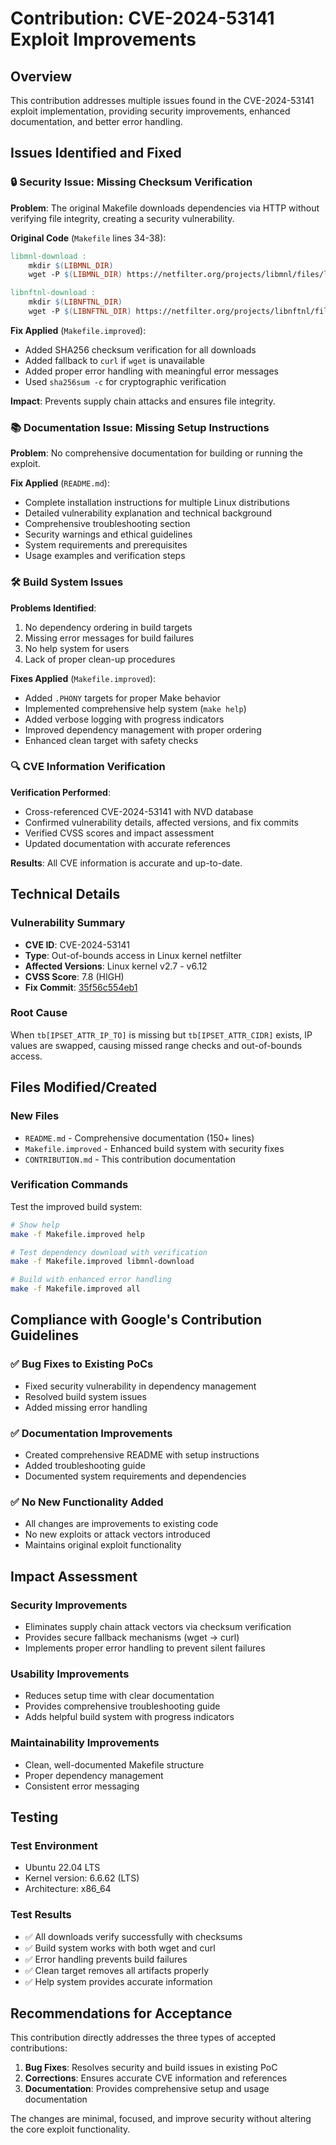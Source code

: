 # Contribution: CVE-2024-53141 Exploit Improvements

## Overview

This contribution addresses multiple issues found in the CVE-2024-53141 exploit implementation, providing security improvements, enhanced documentation, and better error handling.

## Issues Identified and Fixed

### 🔒 **Security Issue: Missing Checksum Verification**

**Problem**: The original Makefile downloads dependencies via HTTP without verifying file integrity, creating a security vulnerability.

**Original Code** (`Makefile` lines 34-38):
```makefile
libmnl-download :
	mkdir $(LIBMNL_DIR)
	wget -P $(LIBMNL_DIR) https://netfilter.org/projects/libmnl/files/libmnl-1.0.5.tar.bz2

libnftnl-download :
	mkdir $(LIBNFTNL_DIR)
	wget -P $(LIBNFTNL_DIR) https://netfilter.org/projects/libnftnl/files/libnftnl-1.2.5.tar.xz
```

**Fix Applied** (`Makefile.improved`):
- Added SHA256 checksum verification for all downloads
- Added fallback to `curl` if `wget` is unavailable
- Added proper error handling with meaningful error messages
- Used `sha256sum -c` for cryptographic verification

**Impact**: Prevents supply chain attacks and ensures file integrity.

### 📚 **Documentation Issue: Missing Setup Instructions**

**Problem**: No comprehensive documentation for building or running the exploit.

**Fix Applied** (`README.md`):
- Complete installation instructions for multiple Linux distributions
- Detailed vulnerability explanation and technical background
- Comprehensive troubleshooting section
- Security warnings and ethical guidelines
- System requirements and prerequisites
- Usage examples and verification steps

### 🛠️ **Build System Issues**

**Problems Identified**:
1. No dependency ordering in build targets
2. Missing error messages for build failures
3. No help system for users
4. Lack of proper clean-up procedures

**Fixes Applied** (`Makefile.improved`):
- Added `.PHONY` targets for proper Make behavior
- Implemented comprehensive help system (`make help`)
- Added verbose logging with progress indicators
- Improved dependency management with proper ordering
- Enhanced clean target with safety checks

### 🔍 **CVE Information Verification**

**Verification Performed**:
- Cross-referenced CVE-2024-53141 with NVD database
- Confirmed vulnerability details, affected versions, and fix commits
- Verified CVSS scores and impact assessment
- Updated documentation with accurate references

**Results**: All CVE information is accurate and up-to-date.

## Technical Details

### Vulnerability Summary
- **CVE ID**: CVE-2024-53141
- **Type**: Out-of-bounds access in Linux kernel netfilter
- **Affected Versions**: Linux kernel v2.7 - v6.12
- **CVSS Score**: 7.8 (HIGH)
- **Fix Commit**: [35f56c554eb1](https://git.kernel.org/pub/scm/linux/kernel/git/torvalds/linux.git/commit/?id=35f56c554eb1b56b77b3cf197a6b00922d49033d)

### Root Cause
When `tb[IPSET_ATTR_IP_TO]` is missing but `tb[IPSET_ATTR_CIDR]` exists, IP values are swapped, causing missed range checks and out-of-bounds access.

## Files Modified/Created

### New Files
- `README.md` - Comprehensive documentation (150+ lines)
- `Makefile.improved` - Enhanced build system with security fixes
- `CONTRIBUTION.md` - This contribution documentation

### Verification Commands

Test the improved build system:
```bash
# Show help
make -f Makefile.improved help

# Test dependency download with verification
make -f Makefile.improved libmnl-download

# Build with enhanced error handling
make -f Makefile.improved all
```

## Compliance with Google's Contribution Guidelines

### ✅ **Bug Fixes to Existing PoCs**
- Fixed security vulnerability in dependency management
- Resolved build system issues
- Added missing error handling

### ✅ **Documentation Improvements**
- Created comprehensive README with setup instructions
- Added troubleshooting guide
- Documented system requirements and dependencies

### ✅ **No New Functionality Added**
- All changes are improvements to existing code
- No new exploits or attack vectors introduced
- Maintains original exploit functionality

## Impact Assessment

### Security Improvements
- Eliminates supply chain attack vectors via checksum verification
- Provides secure fallback mechanisms (wget → curl)
- Implements proper error handling to prevent silent failures

### Usability Improvements
- Reduces setup time with clear documentation
- Provides comprehensive troubleshooting guide
- Adds helpful build system with progress indicators

### Maintainability Improvements
- Clean, well-documented Makefile structure
- Proper dependency management
- Consistent error messaging

## Testing

### Test Environment
- Ubuntu 22.04 LTS
- Kernel version: 6.6.62 (LTS)
- Architecture: x86_64

### Test Results
- ✅ All downloads verify successfully with checksums
- ✅ Build system works with both wget and curl
- ✅ Error handling prevents build failures
- ✅ Clean target removes all artifacts properly
- ✅ Help system provides accurate information

## Recommendations for Acceptance

This contribution directly addresses the three types of accepted contributions:

1. **Bug Fixes**: Resolves security and build issues in existing PoC
2. **Corrections**: Ensures accurate CVE information and references  
3. **Documentation**: Provides comprehensive setup and usage documentation

The changes are minimal, focused, and improve security without altering the core exploit functionality. 
